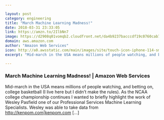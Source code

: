 ```yaml
---

layout: post
category: engineering
title: "March Machine Learning Madness!"
date: 2018-03-31 23:33:05
link: https://amzn.to/2IlbNn7
image: https://d2908q01vomqb2.cloudfront.net/da4b9237bacccdf19c0760cab7aec4a8359010b0/2018/03/22/march_madness.png
domain: aws.amazon.com
author: "Amazon Web Services"
icon: http://a0.awsstatic.com/main/images/site/touch-icon-iphone-114-smile.png
excerpt: "Mid-march in the USA means millions of people watching, and betting on, college basketball (I live here but I didn’t make the rules). As the NCAA college championship continues I wanted to briefly highlight the work of Wesley Pasfield one of our Professional Services Machine Learning Specialists. Wesley was able to take data from <http://kenpom.com|kenpom.com> […]"

---
```


### March Machine Learning Madness! | Amazon Web Services

Mid-march in the USA means millions of people watching, and betting on, college basketball (I live here but I didn’t make the rules). As the NCAA college championship continues I wanted to briefly highlight the work of Wesley Pasfield one of our Professional Services Machine Learning Specialists. Wesley was able to take data from <http://kenpom.com|kenpom.com> […]